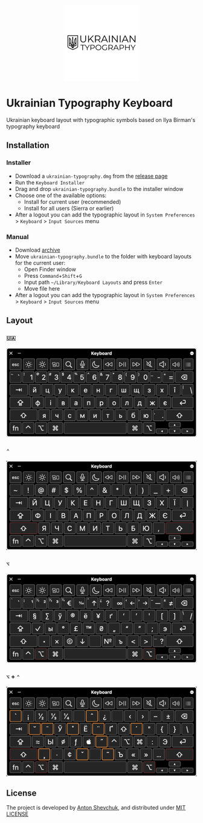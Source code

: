 <p align="center">
    <img alt="Ukrainian typography keyboard layout" src="./docs/ukrainian-typography_200x200.png">
</p>

# Ukrainian Typography Keyboard

Ukrainian keyboard layout with typographic symbols based on Ilya Birman's typography keyboard

## Installation

### Installer

* Download a `ukrainian-typography.dmg` from the [release page](https://github.com/AntonShevchuk/ukrainian-typography-keyboard-layout/releases)
* Run the `Keyboard Installer`
* Drag and drop `ukrainian-typography.bundle` to the installer window
* Choose one of the available options:
  * Install for current user (recommended)
  * Install for all users (Sierra or earlier)
* After a logout you can add the typographic layout in `System Preferences` > `Keyboard` > `Input Sources` menu

### Manual

* Download [archive](https://github.com/AntonShevchuk/ukrainian-typography-keyboard-layout/archive/master.zip)
* Move `ukrainian-typography.bundle` to the folder with keyboard layouts for the current user:
  * Open Finder window
  * Press `Command`+`Shift`+`G`
  * Input path `~/Library/Keyboard Layouts` and press `Enter`
  * Move file here
* After a logout you can add the typographic layout in `System Preferences` > `Keyboard` > `Input Sources` menu

## Layout

### `🇺🇦`
<p align="center">
    <img alt="Ukrainian typography keyboard layout" src="./docs/ukrainian.png">
</p>

### `⌃`

<p align="center">
    <img alt="Ukrainian typography keyboard layout with Shift" src="./docs/shift.png">
</p>

### `⌥`
<p align="center">
    <img alt="Ukrainian typography keyboard layout with Option" src="./docs/option.png">
</p>

### `⌥` + `⌃`

<p align="center">
    <img alt="Ukrainian typography keyboard layout with Option and Shift" src="./docs/option-shift.png">
</p>

## License

The project is developed by [Anton Shevchuk][1], and distributed under [MIT LICENSE][2]

[1]: https://anton.shevchuk.name/
[2]: https://raw.githubusercontent.com/AntonShevchuk/ukrainian-typography-keyboard-layout/master/LICENSE
